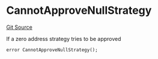 # CannotApproveNullStrategy
[Git Source](https://github.com/FloorDAO/floor-v2/blob/537a38ba21fa97b6f7763cc3c1b0ee2a21e56857/src/contracts/strategies/StrategyRegistry.sol)

If a zero address strategy tries to be approved


```solidity
error CannotApproveNullStrategy();
```

